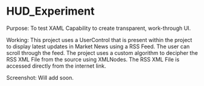 # HUD_Experiment

Purpose: To test XAML Capability to create transparent, work-through UI.

Working: This project uses a UserControl that is present within the project to display latest updates in Market News using a RSS Feed. 
The user can scroll through the feed. The project uses a custom algorithm to decipher the RSS XML File from the source using XMLNodes.
The RSS XML File is accessed directly from the internet link.

Screenshot: Will add soon.
